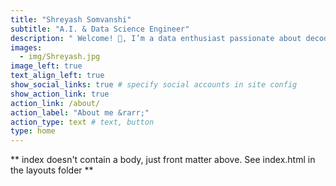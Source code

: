 ```yaml
---
title: "Shreyash Somvanshi"
subtitle: "A.I. & Data Science Engineer"
description: " Welcome! 👋, I’m a data enthusiast passionate about decoding the world’s complexities through data. Explore my data-driven projects, dive into the latest trends in Data Science, and connect with me to uncover the incredible potential of this field. <br><br> Let’s turn data into decisions."
images:
  - img/Shreyash.jpg
image_left: true
text_align_left: true
show_social_links: true # specify social accounts in site config
show_action_link: true
action_link: /about/
action_label: "About me &rarr;"
action_type: text # text, button
type: home
---
```


** index doesn't contain a body, just front matter above.
See index.html in the layouts folder **
